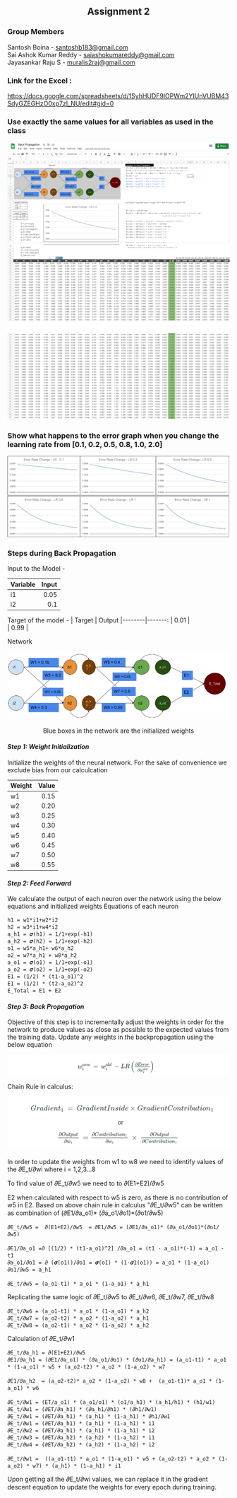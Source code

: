 ## <center> Assignment 2 </center>
### **Group Members**
Santosh Boina - santoshb183@gmail.com              
Sai Ashok Kumar Reddy - saiashokumareddy@gmail.com              
Jayasankar Raju S - muralis2raj@gmail.com                   

### **Link for the Excel :**
https://docs.google.com/spreadsheets/d/1SyhHUDF9lOPWm2YIUnVUBM43SdyGZEGHzO0xp7zI_NU/edit#gid=0    
 
### Use exactly the same values for all variables as used in the class
<div style="text-align:center"><img src="images/LR1.PNG" /></div>
<div style="text-align:center"><img src="images/LR2.PNG" /></div>
<div style="text-align:center"><img src="images/LR3.PNG" /></div>

### Show what happens to the error graph when you change the learning rate from [0.1, 0.2, 0.5, 0.8, 1.0, 2.0] 
<div style="text-align:center"><img src="images/Error_Rate_Graphs.PNG" /><div>

<div style="text-align:left"></><div>

### **Steps during Back Propagation**

Input to the Model -    

| Variable | Input 
|----------|-------:
| i1       | 0.05   
| i2       | 0.1  

Target of the model - 
| Target | Output 
|--------|-------:
| 0.01   |    
| 0.99   |  

Network

<div style="text-align:center"><img src="images/Network.PNG" /><div>

Blue boxes in the network are the initialized weights
<div style="text-align:left"></><div>

#### ***Step 1**: Weight Initialization*
Initialize the weights of the neural network. For the sake of convenience we exclude bias from  our calculcation

| Weight | Value 
|--------|-------:
| w1     | 0.15  
| w2     | 0.20
| w3     | 0.25
| w4     | 0.30
| w5     | 0.40
| w6     | 0.45
| w7     | 0.50
| w8     | 0.55
 
#### ***Step 2**: Feed Forward*
We calculate the output of each neuron over the network using the below equations and initialized weights
Equations of each neuron

    h1 = w1*i1+w2*i2		
    h2 = w3*i1+w4*i2		
    a_h1 = 𝝈(h1) = 1/1+exp(-h1)	
    a_h2 = 𝝈(h2) = 1/1+exp(-h2)		
    o1 = w5*a_h1+ w6*a_h2		
    o2 = w7*a_h1 + w8*a_h2		
    a_o1 = 𝝈(o1) = 1/1+exp(-o1)		
    a_o2 = 𝝈(o2) = 1/1+exp(-o2)		
    E1 = (1/2) * (t1-a_o1)^2 		
    E1 = (1/2) * (t2-a_o2)^2 		
    E_Total = E1 + E2		

#### ***Step 3**: Back Propagation*
Objective of this step is to incrementally adjust the weights in order for the network to produce values as close as possible to the expected values from the training data.
Update any weights in the backpropagation using the below equation     

<div style="text-align:center"><img src="images/GradientDescentEq.PNG" /><div>
<div style="text-align:left"></><div>

Chain Rule in calculus:    

<div style="text-align:center"><img src="images/ChainRule.PNG" /><div>
<div style="text-align:left"></><div>

In order to update the weights from w1 to w8 we need to identify values of the  𝜕E_t/𝜕wi where i = 1,2,3...8

To find value of 𝜕E_t/𝜕w5 we need to to 𝜕(E1+E2)/𝜕w5

E2 when calculated with respect to w5 is zero, as there is no contribution of w5 in E2. Based on above chain rule in calculus "𝜕E_t/𝜕w5" can be written as combination of (𝜕E1/𝜕a_o1)* (𝜕a_o1/𝜕o1)*(𝜕o1/𝜕w5)

    𝜕E_t/𝜕w5 =  𝜕(E1+E2)/𝜕w5  = 𝜕E1/𝜕w5 = (𝜕E1/𝜕a_o1)* (𝜕a_o1/𝜕o1)*(𝜕o1/𝜕w5)

    𝜕E1/𝜕a_o1 =𝜕 [(1/2) * (t1-a_o1)^2] /𝜕a_o1 = (t1 - a_o1)*(-1) = a_o1 - t1												
    𝜕a_o1/𝜕o1 = 𝜕 (𝝈(o1))/𝜕o1 = 𝝈(o1) * (1-𝝈1(o1)) = a_o1 * (1-a_o1)												
    𝜕o1/𝜕w5 = a_h1	
    											
    𝜕E_t/𝜕w5 = (a_o1-t1) * a_o1 * (1-a_o1) * a_h1							

Replicating the same logic of 𝜕E_t/𝜕w5 to 𝜕E_t/𝜕w6, 𝜕E_t/𝜕w7, 𝜕E_t/𝜕w8

    𝜕E_t/𝜕w6 = (a_o1-t1) * a_o1 * (1-a_o1) * a_h2												
    𝜕E_t/𝜕w7 = (a_o2-t2) * a_o2 * (1-a_o2) * a_h1												
    𝜕E_t/𝜕w8 = (a_o2-t1) * a_o2 * (1-a_o2) * a_h2																

Calculation of 𝜕E_t/𝜕w1
                                         
    𝜕E_t/𝜕a_h1 = 𝜕(E1+E2)/𝜕w5												
    𝜕E1/𝜕a_h1 = (𝜕E1/𝜕a_o1) * (𝜕a_o1/𝜕o1) * (𝜕o1/𝜕a_h1) = (a_o1-t1) * a_o1 * (1-a_o1) * w5 + (a_o2-t2) * a_o2 * (1-a_o2) * w7	

    𝜕E1/𝜕a_h2  = (a_o2-t2)* a_o2 * (1-a_o2) * w8 +  (a_o1-t1)* a_o1 * (1-a_o1) * w6							
                                                    
    𝜕E_t/𝜕w1 = (ET/a_o1) * (a_o1/o1) * (o1/a_h1) * (a_h1/h1) * (h1/w1)												
    𝜕E_t/𝜕w1 = (𝜕ET/𝜕a_h1) * (𝜕a_h1/𝜕h1) * (𝜕h1/𝜕w1)												
    𝜕E_t/𝜕w1 = (𝜕ET/𝜕a_h1) * (a_h1) * (1-a_h1) * 𝜕h1/𝜕w1												
    𝜕E_t/𝜕w1 = (𝜕ET/𝜕a_h1) * (a_h1) * (1-a_h1) * i1												
    𝜕E_t/𝜕w2 = (𝜕ET/𝜕a_h1) * (a_h1) * (1-a_h1) * i2												
    𝜕E_t/𝜕w3 = (𝜕ET/𝜕a_h2) * (a_h2) * (1-a_h2) * i1												
    𝜕E_t/𝜕w4 = (𝜕ET/𝜕a_h2) * (a_h2) * (1-a_h2) * i2												
                                                    
    𝜕E_t/𝜕w1 =  ((a_o1-t1) * a_o1 * (1-a_o1) * w5 + (a_o2-t2) * a_o2 * (1-a_o2) * w7) * (a_h1) * (1-a_h1) * i1												
Upon getting all the 𝜕E_t/𝜕wi values, we can replace it in the gradient descent equation to update the weights for every epoch during training.											
